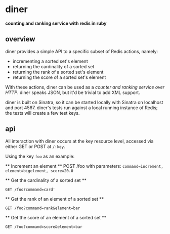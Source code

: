 diner
=====

**counting and ranking service with redis in ruby**

overview
--------

diner provides a simple API to a specific subset of Redis actions, namely:

* incrementing a sorted set's element
* returning the cardinality of a sorted set
* returning the rank of a sorted set's element
* returning the score of a sorted set's element

With these actions, diner can be used as a *counter and ranking service over HTTP*. diner speaks JSON, 
but it'd be trivial to add XML support.

diner is built on Sinatra, so it can be started locally with Sinatra on localhost and port 4567. 
diner's tests run against a local running instance of Redis; the tests will create a few test keys.

api
-----

All interaction with diner occurs at the key resource level, accessed via either GET or POST at `/:key`. 

Using the key `foo` as an example:

** Increment an element ** 
    POST /foo
with parameters: `command=increment, element=bigelement, score=20.0`

** Get the cardinality of a sorted set **

    GET /foo?command=card'

** Get the rank of an element of a sorted set **

    GET /foo?command=rank&element=bar

** Get the score of an element of a sorted set **
    
    GET /foo?command=score&element=bar

